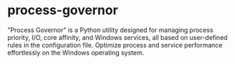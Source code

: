 # process-governor
"Process Governor" is a Python utility designed for managing process priority, I/O, core affinity, and Windows services, all based on user-defined rules in the configuration file. Optimize process and service performance effortlessly on the Windows operating system.
